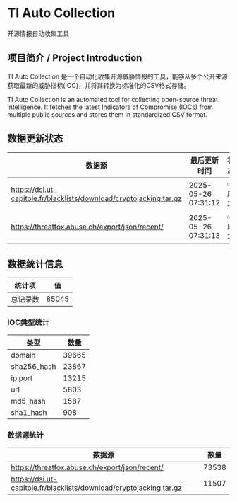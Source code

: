 # TI Auto Collection

 开源情报自动收集工具

## 项目简介 / Project Introduction

TI Auto Collection 是一个自动化收集开源威胁情报的工具，能够从多个公开来源获取最新的威胁指标(IOC)，并将其转换为标准化的CSV格式存储。

TI Auto Collection is an automated tool for collecting open-source threat intelligence. It fetches the latest Indicators of Compromise (IOCs) from multiple public sources and stores them in standardized CSV format.

## 数据更新状态

| 数据源 | 最后更新时间 | 状态 |
|--------|------------|------|
| https://dsi.ut-capitole.fr/blacklists/download/cryptojacking.tar.gz | 2025-05-26 07:31:12 | ✅ 成功 |
| https://threatfox.abuse.ch/export/json/recent/ | 2025-05-26 07:31:13 | ✅ 成功 |





























































## 数据统计信息

| 统计项 | 值 |
|--------|----|
| 总记录数 | 85045 |

### IOC类型统计

| 类型 | 数量 |
|------|------|
| domain | 39665 |
| sha256_hash | 23867 |
| ip:port | 13215 |
| url | 5803 |
| md5_hash | 1587 |
| sha1_hash | 908 |

### 数据源统计

| 数据源 | 数量 |
|--------|------|
| https://threatfox.abuse.ch/export/json/recent/ | 73538 |
| https://dsi.ut-capitole.fr/blacklists/download/cryptojacking.tar.gz | 11507 |
